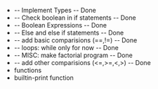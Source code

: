 * -- Implement Types -- Done
* -- Check boolean in if statements -- Done
* -- Boolean Expressions -- Done
* -- Else and else if statements -- Done
* -- add basic comparisions (==,!=) -- Done
* -- loops: while only for now -- Done
* -- MISC: make factorial program -- Done
* -- add other comparisions (<=,>=,<,>) -- Done
* functions
* builtin-print function
